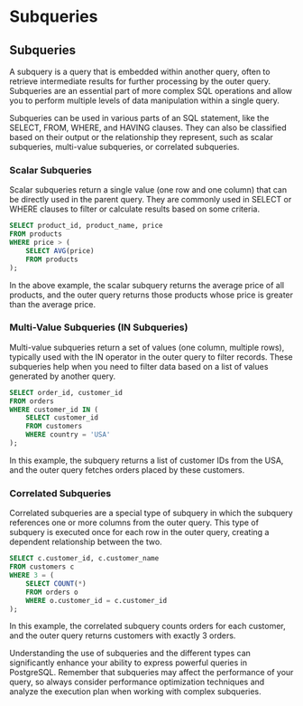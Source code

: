 # Subqueries

## Subqueries

A subquery is a query that is embedded within another query, often to retrieve intermediate results for further processing by the outer query. Subqueries are an essential part of more complex SQL operations and allow you to perform multiple levels of data manipulation within a single query. 

Subqueries can be used in various parts of an SQL statement, like the SELECT, FROM, WHERE, and HAVING clauses. They can also be classified based on their output or the relationship they represent, such as scalar subqueries, multi-value subqueries, or correlated subqueries. 

### Scalar Subqueries
Scalar subqueries return a single value (one row and one column) that can be directly used in the parent query. They are commonly used in SELECT or WHERE clauses to filter or calculate results based on some criteria.

```sql
SELECT product_id, product_name, price
FROM products
WHERE price > (
    SELECT AVG(price)
    FROM products
);
```

In the above example, the scalar subquery returns the average price of all products, and the outer query returns those products whose price is greater than the average price.

### Multi-Value Subqueries (IN Subqueries)
Multi-value subqueries return a set of values (one column, multiple rows), typically used with the IN operator in the outer query to filter records. These subqueries help when you need to filter data based on a list of values generated by another query.

```sql
SELECT order_id, customer_id
FROM orders
WHERE customer_id IN (
    SELECT customer_id
    FROM customers
    WHERE country = 'USA'
);
```

In this example, the subquery returns a list of customer IDs from the USA, and the outer query fetches orders placed by these customers.

### Correlated Subqueries
Correlated subqueries are a special type of subquery in which the subquery references one or more columns from the outer query. This type of subquery is executed once for each row in the outer query, creating a dependent relationship between the two.

```sql
SELECT c.customer_id, c.customer_name
FROM customers c
WHERE 3 = (
    SELECT COUNT(*)
    FROM orders o
    WHERE o.customer_id = c.customer_id
);
```

In this example, the correlated subquery counts orders for each customer, and the outer query returns customers with exactly 3 orders.

Understanding the use of subqueries and the different types can significantly enhance your ability to express powerful queries in PostgreSQL. Remember that subqueries may affect the performance of your query, so always consider performance optimization techniques and analyze the execution plan when working with complex subqueries.